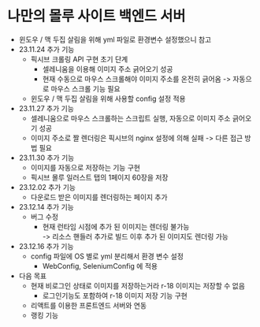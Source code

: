 # 나만의 몰루 사이트 백엔드 서버
- 윈도우 / 맥 두집 살림을 위해 yml 파일로 환경변수 설정했으니 참고
- 23.11.24 추가 기능
  - 픽시브 크롤링 API 구현 초기 단계
    - 셀레니움을 이용해 이미지 주소 긁어오기 성공
    - 현재 수동으로 마우스 스크롤해야 이미지 주소를 온전히 긁어옴
      -> 자동으로 마우스 스크롤 기능 필요
  - 윈도우 / 맥 두집 살림을 위해 사용할 config 설정 적용
- 23.11.27 추가 기능
  - 셀레니움으로 마우스 스크롤하는 스크립트 실행, 자동으로 이미지 주소 긁어오기 성공
  - 이미지 주소로 짤 렌더링은 픽시브의 nginx 설정에 의해 실패
    -> 다른 접근 방법 필요
- 23.11.30 추가 기능
  - 이미지를 자동으로 저장하는 기능 구현
  - 픽시브 몰루 일러스트 탭의 1페이지 60장을 저장
- 23.12.02 추가 기능
  - 다운로드 받은 이미지를 렌더링하는 페이지 추가
- 23.12.14 추가 기능
  - 버그 수정
    - 현재 런타임 시점에 추가 된 이미지는 렌더링 불가능 <br/> 
      -> 리소스 핸들러 추가로 빌드 이후 추가 된 이미지도 렌더링 가능
- 23.12.16 추가 기능
  - config 파일에 OS 별로 yml 분리해서 환경 변수 설정
    - WebConfig, SeleniumConfig 에 적용
- 다음 목표
  - 현재 비로그인 상태로 이미지를 저장하는거라 r-18 이미지는 저장할 수 없음
    - 로그인기능도 포함하여 r-18 이미지 저장 기능 구현
  - 리액트를 이용한 프론트엔드 서버와 연동
  - 랭킹 기능
